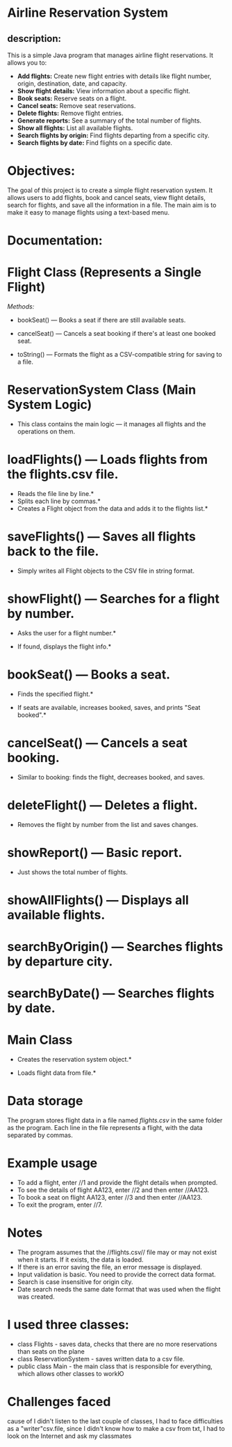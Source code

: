 # Airline Reservation System
## description:
This is a simple Java program that manages airline flight reservations. It allows you to:

* **Add flights:** Create new flight entries with details like flight number, origin, destination, date, and capacity.
* **Show flight details:** View information about a specific flight.
* **Book seats:** Reserve seats on a flight.
* **Cancel seats:** Remove seat reservations.
* **Delete flights:** Remove flight entries.
* **Generate reports:** See a summary of the total number of flights.
* **Show all flights:** List all available flights.
* **Search flights by origin:** Find flights departing from a specific city.
* **Search flights by date:** Find flights on a specific date.


# Objectives:
The goal of this project is to create a simple flight reservation system. It allows users to add flights, book and cancel seats, view flight details, search for flights, and save all the information in a file. The main aim is to make it easy to manage flights using a text-based menu.


# Documentation:

# Flight Class (Represents a Single Flight)

*Methods:*

* bookSeat() — Books a seat if there are still available seats.

* cancelSeat() — Cancels a seat booking if there's at least one booked seat.

* toString() — Formats the flight as a CSV-compatible string for saving to a file.


# ReservationSystem Class (Main System Logic)

* This class contains the main logic — it manages all flights and the operations on them.

# loadFlights() — Loads flights from the flights.csv file.

* Reads the file line by line.*
* Splits each line by commas.*
* Creates a Flight object from the data and adds it to the flights list.*


# saveFlights() — Saves all flights back to the file.

* Simply writes all Flight objects to the CSV file in string format.

# showFlight() — Searches for a flight by number.

* Asks the user for a flight number.*

* If found, displays the flight info.*


# bookSeat() — Books a seat.

* Finds the specified flight.*

* If seats are available, increases booked, saves, and prints "Seat booked".*

# cancelSeat() — Cancels a seat booking.

* Similar to booking: finds the flight, decreases booked, and saves.

# deleteFlight() — Deletes a flight.

* Removes the flight by number from the list and saves changes.

# showReport() — Basic report.

* Just shows the total number of flights.

# showAllFlights() — Displays all available flights.

 # searchByOrigin() — Searches flights by departure city.

 # searchByDate() — Searches flights by date.

# Main Class

* Creates the reservation system object.*

* Loads flight data from file.*


# Data storage

The program stores flight data in a file named _flights.csv_ in the same folder as the program. Each line in the file represents a flight, with the data separated by commas.

# Example usage

* To add a flight, enter //1 and provide the flight details when prompted.
* To see the details of flight AA123, enter //2 and then enter //AA123.
* To book a seat on flight AA123, enter //3 and then enter //AA123.
* To exit the program, enter //7.

# Notes

* The program assumes that the //flights.csv// file may or may not exist when it starts. If it exists, the data is loaded.
* If there is an error saving the file, an error message is displayed.
* Input validation is basic. You need to provide the correct data format.
* Search is case insensitive for origin city.
* Date search needs the same date format that was used when the flight was created.


# I used three classes:
* class Flights - saves data, checks that there are no more reservations than seats on the plane
* class ReservationSystem - saves written data to a csv file.
* public class Main - the main class that is responsible for everything, which allows other classes to workЮ

# Сhallenges faced

cause of I didn't listen to the last couple of classes, I had to face difficulties as a "writer"csv.file,
since I didn't know how to make a csv from txt, I had to look on the Internet and ask my classmates
